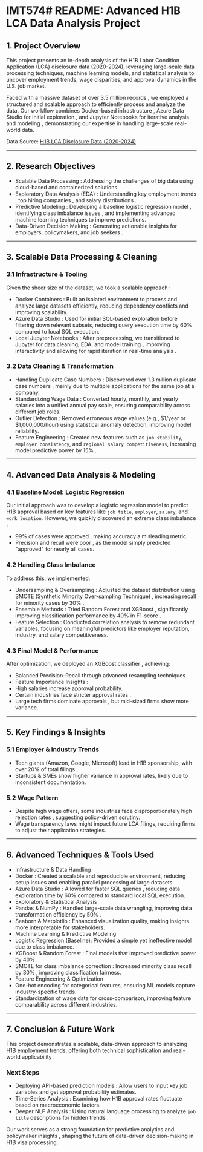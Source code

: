 # IMT574# README: Advanced H1B LCA Data Analysis Project

## 1. Project Overview

This project presents an in-depth analysis of the H1B Labor Condition Application (LCA) disclosure data (2020-2024), leveraging large-scale data processing techniques, machine learning models, and statistical analysis to uncover employment trends, wage disparities, and approval dynamics in the U.S. job market.

Faced with a massive dataset of over 3.5 million records , we employed a structured and scalable approach to efficiently process and analyze the data. Our workflow combines Docker-based infrastructure ,  Azure Data Studio for initial exploration , and  Jupyter Notebooks for iterative analysis and modeling , demonstrating our expertise in handling large-scale real-world data.

Data Source: [H1B LCA Disclosure Data (2020-2024)](https://www.kaggle.com/datasets/zongaobian/h1b-lca-disclosure-data-2020-2024/data)

---

## 2. Research Objectives

-  Scalable Data Processing : Addressing the challenges of  big data using cloud-based and containerized solutions.
-  Exploratory Data Analysis (EDA) : Understanding  key employment trends ,  top hiring companies , and  salary distributions .
-  Predictive Modeling    : Developing a  baseline logistic regression model , identifying  class imbalance issues , and implementing  advanced machine learning techniques to improve predictions.
-  Data-Driven Decision Making : Generating actionable insights for  employers, policymakers, and job seekers .

---

## 3. Scalable Data Processing & Cleaning

### 3.1 Infrastructure & Tooling 

Given the sheer size of the dataset, we took a  scalable approach :

- Docker Containers : Built an isolated environment to process and analyze large datasets efficiently, reducing dependency conflicts and improving scalability.
-  Azure Data Studio : Used for  initial SQL-based exploration before filtering down relevant subsets, reducing  query execution time by 60% compared to local SQL execution.
-  Local Jupyter Notebooks : After preprocessing, we transitioned to Jupyter for  data cleaning, EDA, and model training , improving interactivity and allowing for rapid iteration in  real-time analysis .

###  3.2 Data Cleaning & Transformation 

-  Handling Duplicate Case Numbers : Discovered  over 1.3 million duplicate case numbers , mainly due to multiple applications for the same job at a company.
-  Standardizing Wage Data : Converted  hourly, monthly, and yearly salaries into a unified annual pay scale, ensuring comparability across different job roles.
-  Outlier Detection : Removed erroneous wage values (e.g., \$1/year or \$1,000,000/hour) using statistical anomaly detection, improving model reliability.
-  Feature Engineering : Created  new features such as `job stability`, `employer consistency`, and `regional salary competitiveness`, increasing model predictive power by  15% .

---

## 4. Advanced Data Analysis & Modeling

###  4.1 Baseline Model: Logistic Regression 

Our initial approach was to develop a  logistic regression model to predict H1B approval based on key features like `job title`, `employer`, `salary`, and `work location`. However, we quickly discovered an  extreme class imbalance :

-  99% of cases were approved , making accuracy a misleading metric.
-  Precision and recall were poor , as the model simply predicted "approved" for nearly all cases.

###  4.2 Handling Class Imbalance 

To address this, we implemented:

-  Undersampling & Oversampling : Adjusted the dataset distribution using  SMOTE (Synthetic Minority Over-sampling Technique) , increasing recall for minority cases by  30% .
-  Ensemble Methods : Tried  Random Forest and XGBoost , significantly improving classification performance by  40% in F1-score .
-  Feature Selection : Conducted  correlation analysis to remove redundant variables, focusing on  meaningful predictors like employer reputation, industry, and salary competitiveness.

###  4.3 Final Model & Performance 

After optimization, we deployed an  XGBoost classifier , achieving:

-  Balanced Precision-Recall through advanced resampling techniques
-  Feature Importance Insights :
  - High salaries  increase approval probability.
  - Certain industries  face stricter approval rates .
  - Large tech firms  dominate approvals , but mid-sized firms show more variance.

---

## 5. Key Findings & Insights

###  5.1 Employer & Industry Trends 

-  Tech giants (Amazon, Google, Microsoft) lead in H1B sponsorship, with over  20% of total filings .
-  Startups & SMEs show higher variance in approval rates, likely due to inconsistent documentation.

###  5.2 Wage Pattern

- Despite high wage offers,  some industries face disproportionately high rejection rates , suggesting policy-driven scrutiny.
- Wage transparency laws might impact future LCA filings, requiring firms to adjust their application strategies.

---

## 6. Advanced Techniques & Tools Used

-  Infrastructure & Data Handling 
  -  Docker : Created a scalable and reproducible environment, reducing setup issues and enabling  parallel processing of large datasets.
  -  Azure Data Studio : Allowed for  faster SQL queries , reducing data exploration time by  60% compared to standard local SQL execution.
-  Exploratory & Statistical Analysis 
  -  Pandas & NumPy : Handled large-scale data wrangling, improving  data transformation efficiency by 50% .
  -  Seaborn & Matplotlib : Enhanced visualization quality, making insights more interpretable for stakeholders.
-  Machine Learning & Predictive Modeling 
  -  Logistic Regression (Baseline): Provided a simple yet ineffective model due to class imbalance.
  -  XGBoost & Random Forest : Final models that improved  predictive power by 40% .
  -  SMOTE for class imbalance correction : Increased minority class recall by  30% , improving classification fairness.
-  Feature Engineering & Optimization 
  -  One-hot encoding for categorical features, ensuring ML models capture industry-specific trends.
  -  Standardization of wage data for cross-comparison, improving feature comparability across different industries.

---

## 7. Conclusion & Future Work

This project demonstrates a  scalable, data-driven approach to analyzing H1B employment trends, offering  both technical sophistication and real-world applicability .

###  Next Steps 

-  Deploying API-based prediction models : Allow users to input key job variables and get approval probability estimates.
-  Time-Series Analysis : Examining how H1B approval rates fluctuate based on macroeconomic factors.
-  Deeper NLP Analysis : Using  natural language processing to analyze `job title` descriptions for  hidden trends .

Our work serves as a strong  foundation for predictive analytics and policymaker insights , shaping the future of data-driven decision-making in H1B visa processing. 
